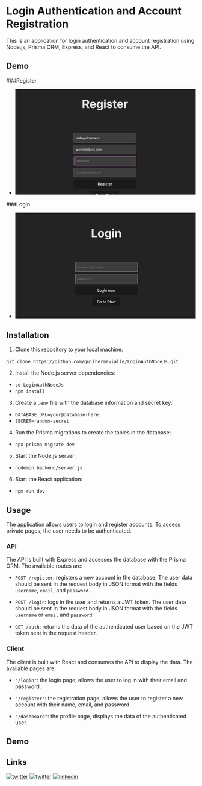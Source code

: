 
# Login Authentication and Account Registration

This is an application for login authentication and account registration using Node.js, Prisma ORM, Express, and React to consume the API.

## Demo

###Register
- ![](https://github.com/guilhermevialle/LoginAuthNodeJs/blob/main/preview/register-demo.gif)

###Login
- ![](https://github.com/guilhermevialle/LoginAuthNodeJs/blob/main/preview/login-demo.gif)

## Installation

1.  Clone this repository to your local machine:

`git clone https://github.com/guilhermevialle/LoginAuthNodeJs.git` 

2.  Install the Node.js server dependencies:

- `cd LoginAuthNodeJs`
- `npm install`

3.  Create a `.env` file with the database information and secret key:

- `DATABASE_URL=your@database-here`
- `SECRET=random-secret` 

4.  Run the Prisma migrations to create the tables in the database:

- `npx prisma migrate dev` 

5.  Start the Node.js server:

- `nodemon backend/server.js` 

6.  Start the React application:

- `npm run dev` 


## Usage

The application allows users to login and register accounts. To access private pages, the user needs to be authenticated.

### API

The API is built with Express and accesses the database with the Prisma ORM. The available routes are:

-   `POST /register`: registers a new account in the database. The user data should be sent in the request body in JSON format with the fields `username`, `email`, and `password`.
    
-   `POST /login`: logs in the user and returns a JWT token. The user data should be sent in the request body in JSON format with the fields `username` or `email` and `password`.
    
-   `GET /auth`: returns the data of the authenticated user based on the JWT token sent in the request header.
    

### Client

The client is built with React and consumes the API to display the data. The available pages are:
    
-   `"/login"`: the login page, allows the user to log in with their email and password.
    
-   `"/register"`: the registration page, allows the user to register a new account with their name, email, and password.
    
-   `"/dashboard"`: the profile page, displays the data of the authenticated user.
    

## Demo

## Links
[![twitter](https://img.shields.io/badge/twitter-1DA1F2?style=for-the-badge&logo=twitter&logoColor=white)](https://twitter.com/guivialle)
[![twitter](https://img.shields.io/badge/Instagram-E4405F?style=for-the-badge&logo=instagram&logoColor=white)](https://www.instagram.com/guilherme.vialle/)
[![linkedin](https://img.shields.io/badge/linkedin-0A66C2?style=for-the-badge&logo=linkedin&logoColor=white)](https://www.linkedin.com/in/guilherme-vialle-4b1a9820a/)

